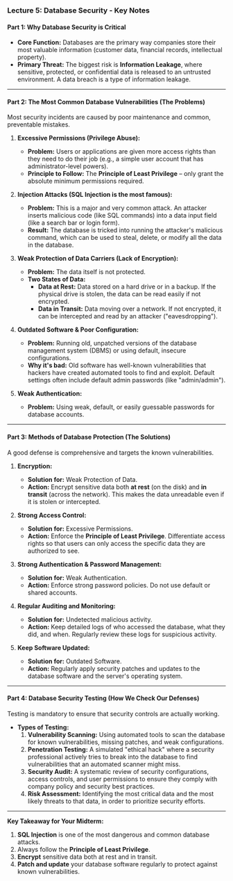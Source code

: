 
### **Lecture 5: Database Security - Key Notes**

#### **Part 1: Why Database Security is Critical**

*   **Core Function:** Databases are the primary way companies store their most valuable information (customer data, financial records, intellectual property).
*   **Primary Threat:** The biggest risk is **Information Leakage**, where sensitive, protected, or confidential data is released to an untrusted environment. A data breach is a type of information leakage.

---

#### **Part 2: The Most Common Database Vulnerabilities (The Problems)**

Most security incidents are caused by poor maintenance and common, preventable mistakes.

1.  **Excessive Permissions (Privilege Abuse):**
    *   **Problem:** Users or applications are given more access rights than they need to do their job (e.g., a simple user account that has administrator-level powers).
    *   **Principle to Follow:** The **Principle of Least Privilege** – only grant the absolute minimum permissions required.

2.  **Injection Attacks (SQL Injection is the most famous):**
    *   **Problem:** This is a major and very common attack. An attacker inserts malicious code (like SQL commands) into a data input field (like a search bar or login form).
    *   **Result:** The database is tricked into running the attacker's malicious command, which can be used to steal, delete, or modify all the data in the database.

3.  **Weak Protection of Data Carriers (Lack of Encryption):**
    *   **Problem:** The data itself is not protected.
    *   **Two States of Data:**
        *   **Data at Rest:** Data stored on a hard drive or in a backup. If the physical drive is stolen, the data can be read easily if not encrypted.
        *   **Data in Transit:** Data moving over a network. If not encrypted, it can be intercepted and read by an attacker ("eavesdropping").

4.  **Outdated Software & Poor Configuration:**
    *   **Problem:** Running old, unpatched versions of the database management system (DBMS) or using default, insecure configurations.
    *   **Why it's bad:** Old software has well-known vulnerabilities that hackers have created automated tools to find and exploit. Default settings often include default admin passwords (like "admin/admin").

5.  **Weak Authentication:**
    *   **Problem:** Using weak, default, or easily guessable passwords for database accounts.

---

#### **Part 3: Methods of Database Protection (The Solutions)**

A good defense is comprehensive and targets the known vulnerabilities.

1.  **Encryption:**
    *   **Solution for:** Weak Protection of Data.
    *   **Action:** Encrypt sensitive data both **at rest** (on the disk) and **in transit** (across the network). This makes the data unreadable even if it is stolen or intercepted.

2.  **Strong Access Control:**
    *   **Solution for:** Excessive Permissions.
    *   **Action:** Enforce the **Principle of Least Privilege**. Differentiate access rights so that users can only access the specific data they are authorized to see.

3.  **Strong Authentication & Password Management:**
    *   **Solution for:** Weak Authentication.
    *   **Action:** Enforce strong password policies. Do not use default or shared accounts.

4.  **Regular Auditing and Monitoring:**
    *   **Solution for:** Undetected malicious activity.
    *   **Action:** Keep detailed logs of who accessed the database, what they did, and when. Regularly review these logs for suspicious activity.

5.  **Keep Software Updated:**
    *   **Solution for:** Outdated Software.
    *   **Action:** Regularly apply security patches and updates to the database software and the server's operating system.

---

#### **Part 4: Database Security Testing (How We Check Our Defenses)**

Testing is mandatory to ensure that security controls are actually working.

*   **Types of Testing:**
    1.  **Vulnerability Scanning:** Using automated tools to scan the database for known vulnerabilities, missing patches, and weak configurations.
    2.  **Penetration Testing:** A simulated "ethical hack" where a security professional actively tries to break into the database to find vulnerabilities that an automated scanner might miss.
    3.  **Security Audit:** A systematic review of security configurations, access controls, and user permissions to ensure they comply with company policy and security best practices.
    4.  **Risk Assessment:** Identifying the most critical data and the most likely threats to that data, in order to prioritize security efforts.

***
**Key Takeaway for Your Midterm:**
1.  **SQL Injection** is one of the most dangerous and common database attacks.
2.  Always follow the **Principle of Least Privilege**.
3.  **Encrypt** sensitive data both at rest and in transit.
4.  **Patch and update** your database software regularly to protect against known vulnerabilities.